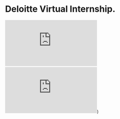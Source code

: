   # Deloitte Virtual Internship.

 ![Certification](https://github.com/Mahadevkempe/Internships/blob/main/Deloitte/Deloitte%20Certification.pdf)
 ![Netflix.logo](https://github.com/Mahadevkempe/Internships/blob/main/Deloitte/Deloitte%20Certification.pdf))
